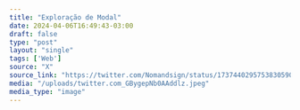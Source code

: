 ```yaml
---
title: "Exploração de Modal"
date: 2024-04-06T16:49:43-03:00
draft: false
type: "post"
layout: "single"
tags: ['Web']
source: "X"
source_link: "https://twitter.com/Nomandsign/status/1737440295753830590/photo/1"
media: "/uploads/twitter.com_GBygepNb0AAddlz.jpeg"
media_type: "image"
---
```


